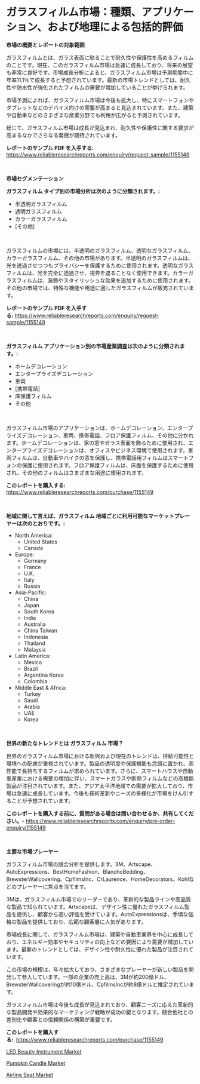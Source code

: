 <p><h1>ガラスフィルム市場：種類、アプリケーション、および地理による包括的評価</h1></p><p><strong>市場の概要とレポートの対象範囲</strong></p>
<p><p>ガラスフィルムとは、ガラス表面に貼ることで耐久性や保護性を高めるフィルムのことです。現在、このガラスフィルム市場は急速に成長しており、将来の展望も非常に良好です。市場成長分析によると、ガラスフィルム市場は予測期間中に年率11.1％で成長すると予想されています。最新の市場トレンドとしては、耐久性や防水性が強化されたフィルムの需要が増加していることが挙げられます。</p><p>市場予測によれば、ガラスフィルム市場は今後も拡大し、特にスマートフォンやタブレットなどのデバイス向けの需要が高まると見込まれています。また、建築や自動車などのさまざまな産業分野でも利用が広がると予測されています。</p><p>総じて、ガラスフィルム市場は成長が見込まれ、耐久性や保護性に関する要求が高まるなかでさらなる発展が期待されています。</p></p>
<p><strong>レポートのサンプル PDF を入手する:</strong> <a href="https://www.reliableresearchreports.com/enquiry/request-sample/1155149">https://www.reliableresearchreports.com/enquiry/request-sample/1155149</a></p>
<p>&nbsp;</p>
<p><strong>市場セグメンテーション</strong></p>
<p><strong>ガラスフィルム タイプ別の市場分析は次のように分類されます。:</strong></p>
<p><ul><li>半透明ガラスフィルム</li><li>透明ガラスフィルム</li><li>カラーガラスフィルム</li><li>[その他]</li></ul></p>
<p>&nbsp;</p>
<p><p>ガラスフィルムの市場には、半透明のガラスフィルム、透明なガラスフィルム、カラーガラスフィルム、その他の市場があります。半透明のガラスフィルムは、光を透過させつつもプライバシーを保護するために使用されます。透明なガラスフィルムは、光を完全に透過させ、視界を遮ることなく使用できます。カラーガラスフィルムは、装飾やスタイリッシュな効果を追加するために使用されます。その他の市場では、特殊な機能や用途に適したガラスフィルムが販売されています。</p></p>
<p><strong>レポートのサンプル PDF を入手する:</strong>&nbsp;<a href="https://www.reliableresearchreports.com/enquiry/request-sample/1155149">https://www.reliableresearchreports.com/enquiry/request-sample/1155149</a></p>
<p>&nbsp;</p>
<p><strong> ガラスフィルム アプリケーション別の市場産業調査は次のように分類されます。:</strong></p>
<p><ul><li>ホームデコレーション</li><li>エンタープライズデコレーション</li><li>車両</li><li>[携帯電話]</li><li>床保護フィルム</li><li>その他</li></ul></p>
<p>&nbsp;</p>
<p><p>ガラスフィルム市場のアプリケーションは、ホームデコレーション、エンタープライズデコレーション、車両、携帯電話、フロア保護フィルム、その他に分かれます。ホームデコレーションは、家の窓やガラス表面を飾るために使用され、エンタープライズデコレーションは、オフィスやビジネス環境で使用されます。車両フィルムは、自動車やバイクの窓を保護し、携帯電話用フィルムはスマートフォンの保護に使用されます。フロア保護フィルムは、床面を保護するために使用され、その他のフィルムはさまざまな用途に使用されます。</p></p>
<p><strong>このレポートを購入する:</strong>&nbsp; <a href="https://www.reliableresearchreports.com/purchase/1155149">https://www.reliableresearchreports.com/purchase/1155149</a></p>
<p>&nbsp;</p>
<p><strong>地域に関して言えば、ガラスフィルム 地域ごとに利用可能なマーケットプレーヤーは次のとおりです。:</strong></p>
<p><ul>
    <li>
        North America:
        <ul>
            <li>United States</li>
            <li>Canada</li>
        </ul>
    </li>
    <li>
        Europe:
        <ul>
            <li>Germany</li>
            <li>France</li>
            <li>U.K.</li>
            <li>Italy</li>
            <li>Russia</li>
        </ul>
    </li>
    <li>
        Asia-Pacific:
        <ul>
            <li>China</li>
            <li>Japan</li>
            <li>South Korea</li>
            <li>India</li>
            <li>Australia</li>
            <li>China Taiwan</li>
            <li>Indonesia</li>
            <li>Thailand</li>
            <li>Malaysia</li>
        </ul>
    </li>
    <li>
        Latin America:
        <ul>
            <li>Mexico</li>
            <li>Brazil</li>
            <li>Argentina Korea</li>
            <li>Colombia</li>
        </ul>
    </li>
    <li>
        Middle East & Africa:
        <ul>
            <li>Turkey</li>
            <li>Saudi</li>
            <li>Arabia</li>
            <li>UAE</li>
            <li>Korea</li>
        </ul>
    </li>
    </ul></p>
<p>&nbsp;</p>
<p><strong>世界の新たなトレンドとは ガラスフィルム 市場？</strong></p>
<p><p>世界のガラスフィルム市場における新興および現在のトレンドは、持続可能性と環境への配慮が重視されています。製品の透明度や保護機能も念頭に置かれ、高性能で長持ちするフィルムが求められています。さらに、スマートハウスや自動車産業における需要の増加に伴い、スマートガラスや断熱フィルムなどの高機能製品が注目されています。また、アジア太平洋地域での需要が拡大しており、市場は急速に成長しています。今後も技術革新やニーズの多様化が市場をけん引することが予想されています。</p></p>
<p><strong>このレポートを購入する前に、質問がある場合は問い合わせるか、共有してください。</strong>- <a href="https://www.reliableresearchreports.com/enquiry/pre-order-enquiry/1155149">https://www.reliableresearchreports.com/enquiry/pre-order-enquiry/1155149</a></p>
<p>&nbsp;</p>
<p><strong>主要な市場プレーヤー</strong></p>
<p><p>ガラスフィルム市場の競合分析を提供します。3M、Artscape、AutoExpressions、BestHomeFashion、BlanchoBedding、BrewsterWallcovering、CpfilmsInc、CrLaurence、HomeDecorators、Kohlなどのプレーヤーに焦点を当てます。</p><p>3Mは、ガラスフィルム市場でのリーダーであり、革新的な製品ラインや高品質な製品で知られています。Artscapeは、デザイン性に優れたガラスフィルム製品を提供し、顧客から高い評価を受けています。AutoExpressionsは、手頃な価格の製品を提供しており、広範な顧客層に人気があります。</p><p>市場成長に関して、ガラスフィルム市場は、建築や自動車業界を中心に成長しており、エネルギー効率やセキュリティの向上などの要因により需要が増加しています。最新のトレンドとしては、デザイン性や耐久性に優れた製品が注目されています。</p><p>この市場の規模は、年々拡大しており、さまざまなプレーヤーが新しい製品を開発して参入しています。一部の企業の売上高は、3Mが約200億ドル、BrewsterWallcoveringが約10億ドル、CpfilmsIncが約8億ドルと推定されています。</p><p>ガラスフィルム市場は今後も成長が見込まれており、顧客ニーズに応えた革新的な製品開発や効果的なマーケティング戦略が成功の鍵となります。競合他社との差別化や顧客との信頼関係の構築が重要です。</p></p>
<p><strong>このレポートを購入する:</strong>&nbsp;&nbsp;<a href="https://www.reliableresearchreports.com/purchase/1155149">https://www.reliableresearchreports.com/purchase/1155149</a></p>
<p><p><a href="https://github.com/vimar16th/Market-Research-Report-List-3/blob/main/led-beauty-instrument-market.md">LED Beauty Instrument Market</a></p><p><a href="https://github.com/JameTravis/Market-Research-Report-List-4/blob/main/pumpkin-candle-market.md">Pumpkin Candle Market</a></p><p><a href="https://github.com/luckyshygirl/Market-Research-Report-List-3/blob/main/airline-seat-market.md">Airline Seat Market</a></p></p>